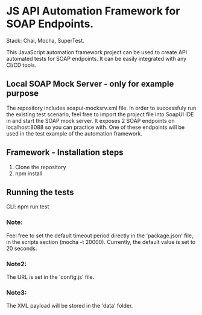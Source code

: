 # JS API Automation Framework for SOAP Endpoints.

Stack: Chai, Mocha, SuperTest.

This JavaScript automation framework project can be used to create API automated tests for SOAP endpoints. It can be easily integrated with any CI/CD tools.

## Local SOAP Mock Server - only for example purpose
The repository includes soapui-mocksrv.xml file. In order to successfuly run the existing test scenario, feel free to import the project file into SoapUI IDE in and start the SOAP mock server. It exposes 2 SOAP endpoints on localhost:8088 so you can practice with. One of these endpoints will be used in the test example of the automation framework.



## Framework - Installation steps
1. Clone the repository
2. npm install

## Running the tests
CLI: npm run test

### Note: 
Feel free to set the default timeout period directly in the 'package.json' file, in the scripts section (mocha -t 20000). Currently, the default value is set to 20 seconds.

### Note2:
The URL is set in the 'config.js' file.

### Note3: 
The XML payload will be stored in the 'data' folder.
